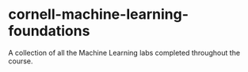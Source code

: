 # cornell-machine-learning-foundations
A collection of all the Machine Learning labs completed throughout the course.

